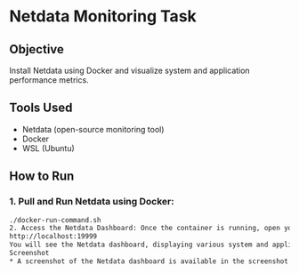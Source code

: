 # Netdata Monitoring Task

## Objective
Install Netdata using Docker and visualize system and application performance metrics.

## Tools Used
- Netdata (open-source monitoring tool)
- Docker
- WSL (Ubuntu)

## How to Run

### 1. Pull and Run Netdata using Docker:
```bash
./docker-run-command.sh
2. Access the Netdata Dashboard: Once the container is running, open your web browser and navigate to:
http://localhost:19999
You will see the Netdata dashboard, displaying various system and application performance metrics such as CPU usage, memory usage, disk activity, and Docker container stats.
Screenshot
* A screenshot of the Netdata dashboard is available in the screenshot folder as dashboard.png.
